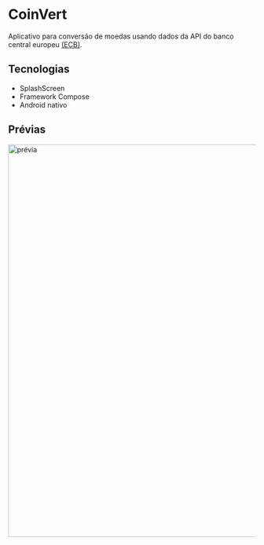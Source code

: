 # CoinVert
Aplicativo para conversão de moedas usando dados da API do banco central europeu [(ECB)](https://www.ecb.europa.eu).

## Tecnologias
- SplashScreen
- Framework Compose
- Android nativo

## Prévias
<img src="https://raw.githubusercontent.com/hugonscm/CoinVert/master/preview.PNG?token=GHSAT0AAAAAACRTCQBNLEBN2ZHPOIMS4IESZROV6FA" alt="prévia" min-width="800px" max-width="800px" width="800px" >
